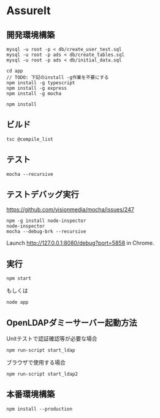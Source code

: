 AssureIt
============

開発環境構築
------------

```
mysql -u root -p < db/create_user_test.sql
mysql -u root -p ads < db/create_tables.sql
mysql -u root -p ads < db/initial_data.sql
 
cd app
// TODO: 下記のinstall -g作業を不要にする
npm install -g typescript  
npm install -g express  
npm install -g mocha 

npm install  
```

ビルド
------------
```
tsc @compile_list
```


テスト
------------
```
mocha --recursive
```

テストデバッグ実行
------------
https://github.com/visionmedia/mocha/issues/247
```
npm -g install node-inspector
node-inspector
mocha --debug-brk --recursive
```
Launch http://127.0.0.1:8080/debug?port=5858 in Chrome.


実行
------------
```
npm start
```

もしくは

```
node app
```
OpenLDAPダミーサーバー起動方法
------------
Unitテストで認証確認等が必要な場合
```
npm run-script start_ldap
```
ブラウザで使用する場合
```
npm run-script start_ldap2
```

本番環境構築
------------

```
npm install --production  
```
